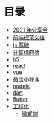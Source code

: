 <!--
 * @Author: 明华
 * @Date: 2021-01-04 11:57:29
 * @LastEditors: zhangqiongyue
 * @LastEditTime: 2021-03-16 10:03:09
 * @Description:
 * @FilePath: /frontend-training/SUMMARY.md
-->

# 目录

- [2021 年分享会](./share/2021/2021.md)
- [前端规范文档](./specification/readme.md)
- [js 基础](./javascript-base/readme.md)
- [计算机网络](./computer_networking/readme.md)
- [h5](./h5/readme.md)
- [react](./react/readme.md)
- [vue](./vue/readme.md)
- [微信小程序](./miniapp/readme.md)
- [nodejs](./nodejs/readme.md)
- [dart](./dart/readme.md)
- [flutter](./flutter/readme.md)
- [工程化](./engineering/readme.md)
  - [微前端](./engineering/micro_frontend.md)
